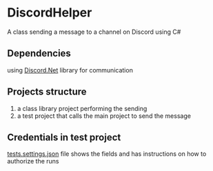 # DiscordHelper
A class sending a message to a channel on Discord using C#

## Dependencies
using [Discord.Net](https://discordnet.dev/) library for communication

## Projects structure
1. a class library project performing the sending
2. a test project that calls the main project to send the message

## Credentials in test project
[tests.settings.json](./src/DiscordHelper.Tests/tests.settings.json) file shows the fields and has instructions on how to authorize the runs



